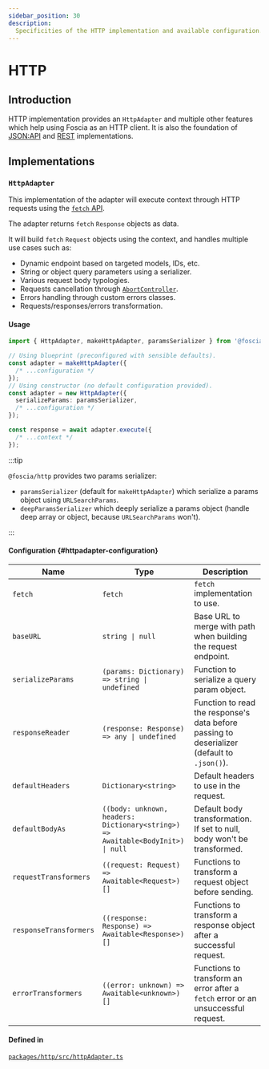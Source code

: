 ```yaml
---
sidebar_position: 30
description:
  Specificities of the HTTP implementation and available configuration.
---
```


# HTTP

## Introduction

HTTP implementation provides an `HttpAdapter` and multiple other features which
help using Foscia as an HTTP client. It is also the foundation of
[JSON:API](/docs/digging-deeper/implementations/jsonapi) and
[REST](/docs/digging-deeper/implementations/rest) implementations.

## Implementations

### `HttpAdapter`

This implementation of the adapter will execute context through HTTP requests
using the
[`fetch` API](https://developer.mozilla.org/en-US/docs/Web/API/Fetch_API).

The adapter returns `fetch` `Response` objects as data.

It will build `fetch` `Request` objects using the context, and handles multiple
use cases such as:

- Dynamic endpoint based on targeted models, IDs, etc.
- String or object query parameters using a serializer.
- Various request body typologies.
- Requests cancellation through
  [`AbortController`](https://developer.mozilla.org/en-US/docs/Web/API/AbortController).
- Errors handling through custom errors classes.
- Requests/responses/errors transformation.

#### Usage

```typescript
import { HttpAdapter, makeHttpAdapter, paramsSerializer } from '@foscia/http';

// Using blueprint (preconfigured with sensible defaults).
const adapter = makeHttpAdapter({
  /* ...configuration */
});
// Using constructor (no default configuration provided).
const adapter = new HttpAdapter({
  serializeParams: paramsSerializer,
  /* ...configuration */
});

const response = await adapter.execute({
  /* ...context */
});
```

:::tip

`@foscia/http` provides two params serializer:

- `paramsSerializer` (default for `makeHttpAdapter`) which serialize a params
  object using `URLSearchParams`.
- `deepParamsSerializer` which deeply serialize a params object (handle deep
  array or object, because `URLSearchParams` won't).

:::

#### Configuration {#httpadapter-configuration}

| Name                   | Type                                                                                               | Description                                                                                 |
|------------------------|----------------------------------------------------------------------------------------------------|---------------------------------------------------------------------------------------------|
| `fetch`                | `fetch`                                                                                            | `fetch` implementation to use.                                                              |
| `baseURL`              | <code>string &vert; null</code>                                                                    | Base URL to merge with path when building the request endpoint.                             |
| `serializeParams`      | <code>(params: Dictionary) => string &vert; undefined</code>                                       | Function to serialize a query param object.                                                 |
| `responseReader`       | <code>(response: Response) => any &vert; undefined</code>                                          | Function to read the response's data before passing to deserializer (default to `.json()`). |
| `defaultHeaders`       | `Dictionary<string>`                                                                               | Default headers to use in the request.                                                      |
| `defaultBodyAs`        | <code>((body: unknown, headers: Dictionary\<string\>) => Awaitable\<BodyInit\>) &vert; null</code> | Default body transformation. If set to null, body won't be transformed.                     |
| `requestTransformers`  | `((request: Request) => Awaitable<Request>)[]`                                                     | Functions to transform a request object before sending.                                     |
| `responseTransformers` | `((response: Response) => Awaitable<Response>)[]`                                                  | Functions to transform a response object after a successful request.                        |
| `errorTransformers`    | `((error: unknown) => Awaitable<unknown>)[]`                                                       | Functions to transform an error after a `fetch` error or an unsuccessful request.           |

#### Defined in

[`packages/http/src/httpAdapter.ts`](https://github.com/foscia-dev/foscia/blob/main/packages/http/src/httpAdapter.ts)
